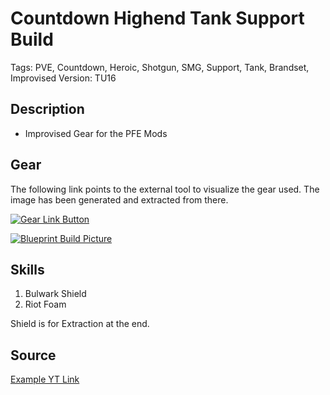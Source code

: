 # Countdown Highend Tank Support Build

Tags: PVE, Countdown, Heroic, Shotgun, SMG, Support, Tank, Brandset, Improvised
Version: TU16

## Description

* Improvised Gear for the PFE Mods

## Gear

The following link points to the external tool to visualize the gear used.
The image has been generated and extracted from there.

[![Gear Link Button]({{site.baseurl}}/assets/images/gear-button.png)](https://mxswat.github.io/mx-division-builds/#/CwVgtAzAnG4ExgGxgIx2GADFn2+9wC4B2MBCMpMKU-Oguwmcy5CZezhwieSVKlyFF2lCgg4MpnHnwopB0pXkJwIADko1UIBShDyQCfRhlw1YDOuzxswCus0zhL1UA)

[![Blueprint Build Picture]({{site.baseurl}}/assets/images/Countdown-Highend-Tank-Support-Build.jpg)]({{site.baseurl}}/assets/images/Countdown-Highend-Tank-Support-Build.jpg)

## Skills

1. Bulwark Shield
2. Riot Foam

Shield is for Extraction at the end.

## Source

[Example YT Link](https://youtu.be/H7l66XyFFWs)